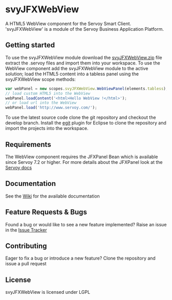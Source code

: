 svyJFXWebView
=============

A HTML5 WebView component for the Servoy Smart Client. 'svyJFXWebView' is a module of the Servoy Business Application Platform.


Getting started
-------------
To use the svyJFXWebView module download the [svyJFXWebView.zip](https://github.com/Servoy/svyJFXWebView/releases) file extract the .servoy files and import them into your workspace. 
To use the WebView component add the svyJFXWebView module to the active solution;
load the HTML5 content into a tabless panel using the svyJFXWebView scope methods:


```javascript
var webPanel = new scopes.svyJFXWebView.WebViewPanel(elements.tabless);
// load custom HTML5 into the WebView
webPanel.loadContent('<html>Hello WebView !</html>');
// or load url into the WebView
webPanel.load('http://www.servoy.com/');
```

To use the latest source code clone the git repository and checkout the develop branch. Install the [egit](http://www.eclipse.org/egit/download/) plugin for Eclipse to clone the repository and import the projects into the workspace.


Requirements
-------------
The WebView component requires the JFXPanel Bean which is available since Servoy 7.2 or higher.
For more details about the JFXPanel look at the [Servoy docs](https://wiki.servoy.com/display/Serv7/JFXPanel+Bean)


Documentation
-------------
See the [Wiki](https://github.com/Servoy/svyJFXWebView/wiki) for the available documentation


Feature Requests & Bugs
-----------------------
Found a bug or would like to see a new feature implemented? Raise an issue in the [Issue Tracker](https://github.com/Servoy/svyJFXWebView/issues)


Contributing
-------------
Eager to fix a bug or introduce a new feature? Clone the repository and issue a pull request


License
-------
svyJFXWebView is licensed under LGPL
